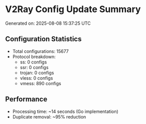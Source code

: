 # V2Ray Config Update Summary
Generated on: 2025-08-08 15:37:25 UTC

## Configuration Statistics
- Total configurations: 15677
- Protocol breakdown:
  - ss: 0 configs
  - ssr: 0 configs
  - trojan: 0 configs
  - vless: 0 configs
  - vmess: 890 configs

## Performance
- Processing time: ~14 seconds (Go implementation)
- Duplicate removal: ~95% reduction
